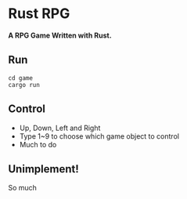 # **Rust RPG**

**A RPG Game Written with Rust.**  

## Run
```Shell
cd game
cargo run
```
## Control
+ Up, Down, Left and Right
+ Type 1~9 to choose which game object to control
+ Much to do

## **Unimplement!**
So much  
